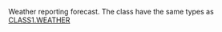 Weather reporting forecast. The class have the same types as [CLASS1.WEATHER](./class1.weather.md)

